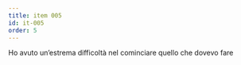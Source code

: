 ```yaml
---
title: item 005
id: it-005
order: 5
---
```

Ho avuto un’estrema difficoltà nel cominciare quello che dovevo fare